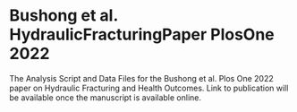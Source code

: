 # Bushong et al. HydraulicFracturingPaper PlosOne 2022
The Analysis Script and Data Files for the Bushong et al. Plos One 2022 paper on Hydraulic Fracturing and Health Outcomes. Link to publication will be available once the manuscript is available online. 
